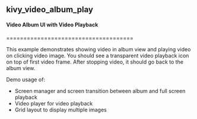 ## kivy_video_album_play

#### Video Album UI with Video Playback 
=====================================

This example demonstrates showing video in album view and playing video on clicking video image. You should see a transparent video playback icon on top of first video frame. After stopping video, it should go back to the album view.

Demo usage of:

- Screen manager and screen transition between album and full screen playback
- Video player for video playback
- Grid layout to display multiple images